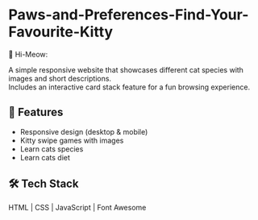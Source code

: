# Paws-and-Preferences-Find-Your-Favourite-Kitty

 
🐾 Hi-Meow: 

A simple responsive website that showcases different cat species with images and short descriptions.  
Includes an interactive card stack feature for a fun browsing experience.  

## 🚀 Features
- Responsive design (desktop & mobile)
- Kitty swipe games with images
- Learn cats species
- Learn cats diet

## 🛠️ Tech Stack
HTML | CSS | JavaScript | Font Awesome
